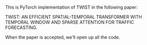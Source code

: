 This is PyTorch implementation of TWIST in the following paper:

TWIST: AN EFFICIENT SPATIAL-TEMPORAL TRANSFORMER WITH TEMPORAL WINDOW AND SPARSE ATTENTION FOR TRAFFIC FORECASTING. 


When the paper is accepted, we'll open up all the code.





